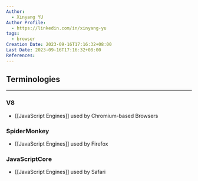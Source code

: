 ```yaml
---
Author:
  - Xinyang YU
Author Profile:
  - https://linkedin.com/in/xinyang-yu
tags:
  - browser
Creation Date: 2023-09-16T17:16:32+08:00
Last Date: 2023-09-16T17:16:32+08:00
References:
---
```



## Terminologies
---
### V8
- [[JavaScript Engines]] used by Chromium-based Browsers
### SpiderMonkey
- [[JavaScript Engines]] used by Firefox
### JavaScriptCore
- [[JavaScript Engines]] used by Safari